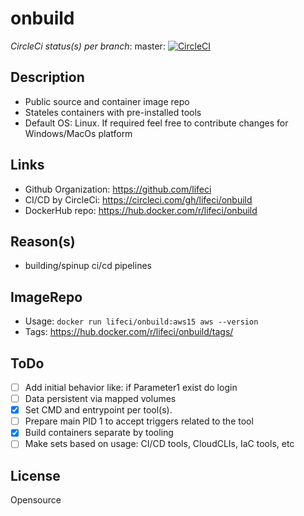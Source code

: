 # onbuild
_CircleCi status(s) per branch_: master: [![CircleCI](https://circleci.com/gh/lifeci/onbuild/tree/master.svg?style=svg&circle-token=557f30802090af8463e309bd664ae03c67a528fd)](https://circleci.com/gh/lifeci/onbuild/tree/master)

## Description
- Public source and container image repo
- Stateles containers with pre-installed tools
- Default OS: Linux.  If required feel free to contribute changes for Windows/MacOs platform

## Links
- Github Organization: https://github.com/lifeci
- CI/CD by CircleCi: https://circleci.com/gh/lifeci/onbuild
- DockerHub repo: https://hub.docker.com/r/lifeci/onbuild

## Reason(s)
- building/spinup ci/cd pipelines

## ImageRepo
- Usage: `docker run lifeci/onbuild:aws15 aws --version`
- Tags: https://hub.docker.com/r/lifeci/onbuild/tags/

## ToDo
 - [ ] Add initial behavior like: if Parameter1 exist do login
 - [ ] Data persistent via mapped volumes
 - [x] Set CMD and entrypoint per tool(s).
 - [ ] Prepare main PID 1 to accept triggers related to the tool
 - [x] Build containers separate by tooling
 - [ ] Make sets based on usage: CI/CD tools, CloudCLIs, IaC tools, etc

 ## License
 Opensource
